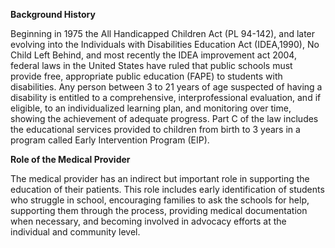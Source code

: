 **Background History**

Beginning in 1975 the All Handicapped Children Act (PL 94-142), and later evolving into the Individuals with Disabilities Education Act (IDEA,1990), No Child Left Behind, and most recently the IDEA improvement act 2004, federal laws in the United States have ruled that public schools must provide free, appropriate public education (FAPE) to students with disabilities. Any person between 3 to 21 years of age suspected of having a disability is entitled to a comprehensive, interprofessional evaluation, and if eligible, to an individualized learning plan, and monitoring over time, showing the achievement of adequate progress. Part C of the law includes the educational services provided to children from birth to 3 years in a program called Early Intervention Program (EIP).

**Role of the Medical Provider**

The medical provider has an indirect but important role in supporting the education of their patients. This role includes early identification of students who struggle in school, encouraging families to ask the schools for help, supporting them through the process, providing medical documentation when necessary, and becoming involved in advocacy efforts at the individual and community level.